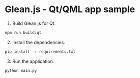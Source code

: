 # Glean.js - Qt/QML app sample

1. Build Glean.js for Qt.

```bash
npm run build:qt
```

2. Install the dependencies.

```bash
pip install -r requirements.txt
```

3. Run the application.

```bash
python main.py
```
